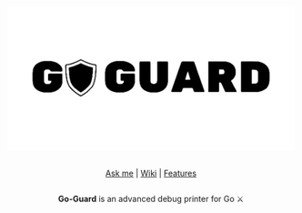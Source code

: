 <div align="center" style="display:grid;place-items:center;">
<p>
    <img src="https://github.com/ANDRVV/go-guard/blob/main/images/go-guard-t.png?raw=true" alt="go-guard logo">
</p>

[Ask me](mailto:vaccaro.andrea45@gmail.com) | [Wiki](https://github.com/ANDRVV/gapcast/wiki) | [Features](https://github.com/ANDRVV/gapcast#features)

<p align="center"><strong>Go-Guard</strong> is an advanced debug printer for Go ⚔️</p>


